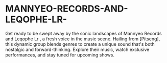 # MANNYEO-RECORDS-AND-LEQOPHE-LR-
Get ready to be swept away by the sonic landscapes of Mannyeo Records and Leqophe Lr , a fresh voice in the music scene. Hailing from [Pitseng], this dynamic group blends genres to create a unique sound that's both nostalgic and forward-thinking. Explore their music, watch exclusive performances, and stay tuned for upcoming shows.
